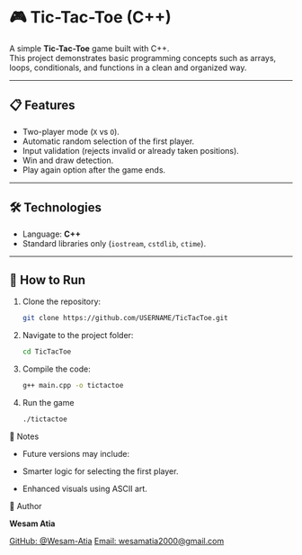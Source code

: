 # 🎮 Tic-Tac-Toe (C++)

A simple **Tic-Tac-Toe** game built with C++.  
This project demonstrates basic programming concepts such as arrays, loops, conditionals, and functions in a clean and organized way.

---

## 📋 Features
- Two-player mode (`X` vs `O`).
- Automatic random selection of the first player.
- Input validation (rejects invalid or already taken positions).
- Win and draw detection.
- Play again option after the game ends.

---

## 🛠️ Technologies
- Language: **C++**
- Standard libraries only (`iostream`, `cstdlib`, `ctime`).

---

## 🚀 How to Run
1. Clone the repository:
   ```bash
   git clone https://github.com/USERNAME/TicTacToe.git
2. Navigate to the project folder:
   ```bash
   cd TicTacToe
3. Compile the code:
   ```bash
   g++ main.cpp -o tictactoe
4. Run the game
   ```bash
   ./tictactoe

📌 Notes

- Future versions may include:

- Smarter logic for selecting the first player.

- Enhanced visuals using ASCII art.

👤 Author

**Wesam Atia**

[GitHub: @Wesam-Atia](https://github.com/Wesam-Atia)
[Email: wesamatia2000@gmail.com](mailto:wesamatia2000@gmail.com)

